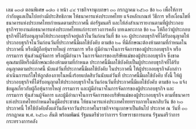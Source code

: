 เลม ๑๓๗ ตอนพิเศษ ๑๗๓ ง
หน้า ๔๙
ราชกิจจานุเบกษา
๓๐ กรกฎาคม ๒๕๖๓
ข้อ ๒๐ เพื่อให้การกำกับดูแลเป็นไปอย่างมีประสิทธิภาพ ให้ธนาคารแห่งประเทศไทย
แจ้งหลักเกณฑ์ วิธีการ หรือเงื่อนไขที่ธนาคารแห่งประเทศไทยกำหนดตามประกาศนี้ ต่อรัฐมนตรี
และให้ส่งสำเนารายงานตามที่ผู้ประกอบธุรกิจรายงานต่อธนาคารแห่งประเทศไทยแก่กระทรวงการคลัง
บทเฉพาะกาล
ข้อ ๒๑ ให้ถือว่าผู้ประกอบธุรกิจที่ได้รับอนุญาตให้ประกอบธุรกิจอยู่แล้วในวันก่อนวันที่
ข้อ ๒๒ ผู้ประกอบธุรกิจที่ได้รับอนุญาตให้ประกอบธุรกิจในวันก่อนวันที่ประกาศนี้มีผลใช้บังคับ
ตามข้อ ๒๑ ที่มีลักษณะต้องห้ามตามที่กำหนดในประกาศนี้ หรือมีผู้ถือหุ้นรายใหญ่ กรรมการ หรือ
ผู้มีอำนาจในการจัดการของผู้ประกอบธุรกิจ หรือกรรมการ หุ้นส่วนผู้จัดการ หรือผู้มีอำนาจ
ในการจัดการของบริษัทแม่ของผู้ประกอบธุรกิจ ซึ่งขาดคุณสมบัติหรือมีลักษณะต้องห้ามตามที่กำหนด
ประกาศนี้มีผลใช้บังคับเป็นผู้ประกอบธุรกิจที่ได้รับอนุญาตตามประกาศนี้
นับแต่วันที่ประกาศนี้มีผลใช้บังคับ
ในประกาศนี้ ให้ผู้ประกอบธุรกิจดังกล่าวดำเนินการแก้ไขให้ถูกต้องภายในหนึ่งร้อยแปดสิบวันนับแต่วันที่
ประกาศนี้มีผลใช้บังคับ
ทั้งนี้ ให้ผู้ประกอบธุรกิจที่ได้รับอนุญาตให้ประกอบธุรกิจในวันก่อนวันที่ประกาศนี้มีผลใช้บังคับ
ตามข้อ ๒๑ แจ้งข้อมูลเกี่ยวกับผู้ถือหุ้นรายใหญ่ กรรมการ และผู้มีอำนาจในการจัดการของผู้ประกอบธุรกิจ
และกรรมการ หุ้นส่วนผู้จัดการ และผู้มีอำนาจในการจัดการของบริษัทแม่ของผู้ประกอบธุรกิจ
ตามที่ธนาคารแห่งประเทศไทยกำหนดในคู่มือประชาชน ให้ธนาคารแห่งประเทศไทยทราบภายในหกสิบวัน
ข้อ ๒๓ ประกาศนี้ ให้ใช้บังคับตั้งแต่วันถัดจากวันประกาศในราชกิจจานุเบกษาเป็นต้นไป
ประกาศ ณ วันที่ ๓๐ กรกฎาคม พ.ศ. ๒๕๖๓
สันติ พร้อมพัฒน์
รัฐมนตรีช่วยว่าการฯ รักษาราชการแทน
รัฐมนตรีว่าการกระทรวงการคลัง
